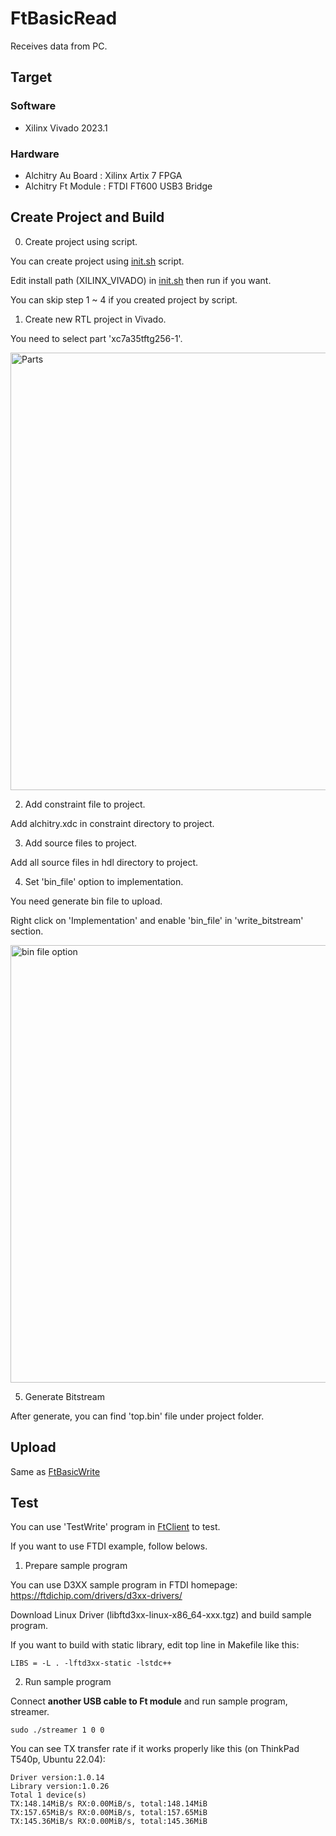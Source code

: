 # FtBasicRead

Receives data from PC.

## Target
### Software

* Xilinx Vivado 2023.1

### Hardware

* Alchitry Au Board : Xilinx Artix 7 FPGA
* Alchitry Ft Module : FTDI FT600 USB3 Bridge

## Create Project and Build

0. Create project using script.

You can create project using [init.sh](script/init.sh) script.

Edit install path (XILINX_VIVADO) in [init.sh](script/init.sh) then run if you want.

You can skip step 1 ~ 4 if you created project by script.

1. Create new RTL project in Vivado.

You need to select part 'xc7a35tftg256-1'.

<img src='../docs/part.png' alt='Parts' width='700'/>

2. Add constraint file to project.

Add alchitry.xdc in constraint directory to project.

3. Add source files to project.

Add all source files in hdl directory to project.

4. Set 'bin_file' option to implementation.

You need generate bin file to upload.

Right click on 'Implementation' and enable 'bin_file' in 'write_bitstream' section.

<img src='../docs/imple.png' alt='bin file option' width='700'/>

5. Generate Bitstream

After generate, you can find 'top.bin' file under project folder.

## Upload

Same as [FtBasicWrite](../FtBasicWrite/README.md#upload)

## Test

You can use 'TestWrite' program in [FtClient](../FtClient/README.md#write-test) to test.

If you want to use FTDI example, follow belows.

1. Prepare sample program

You can use D3XX sample program in FTDI homepage: https://ftdichip.com/drivers/d3xx-drivers/

Download Linux Driver (libftd3xx-linux-x86_64-xxx.tgz) and build sample program.

If you want to build with static library, edit top line in Makefile like this:

```
LIBS = -L . -lftd3xx-static -lstdc++
```

2. Run sample program

Connect **another USB cable to Ft module** and run sample program, streamer.

```
sudo ./streamer 1 0 0
```

You can see TX transfer rate if it works properly like this (on ThinkPad T540p, Ubuntu 22.04):

```
Driver version:1.0.14
Library version:1.0.26
Total 1 device(s)
TX:148.14MiB/s RX:0.00MiB/s, total:148.14MiB
TX:157.65MiB/s RX:0.00MiB/s, total:157.65MiB
TX:145.36MiB/s RX:0.00MiB/s, total:145.36MiB
```
